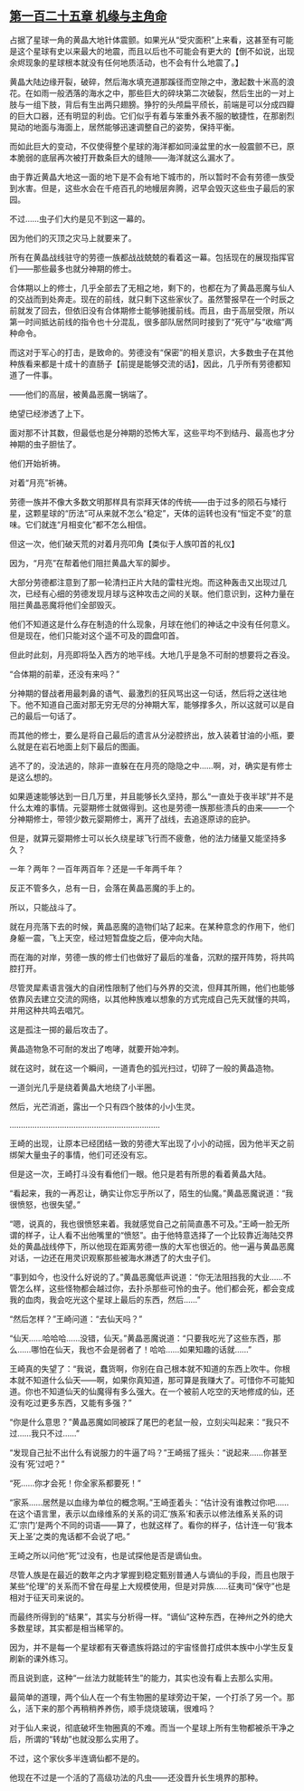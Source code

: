 ## [第一百二十五章 机缘与主角命](https://www.xxbiquge.com/11_11207/9214784.html)


  占据了星球一角的黄晶大地针体震颤。如果光从“受灾面积”上来看，这甚至有可能是这个星球有史以来最大的地震，而且以后也不可能会有更大的【倒不如说，出现余烬现象的星球根本就没有任何地质活动，也不会有什么地震了。】

  黄晶大陆边缘开裂，破碎，然后海水填充道那蹊径而空隙之中，激起数十米高的浪花。在如雨一般洒落的海水之中，那些巨大的碎块第二次破裂，然后生出的一对上肢与一组下肢，背后有生出两只翅膀。狰狞的头颅扁平颀长，前端是可以分成四瓣的巨大口器，还有明显的利齿。它们似乎有着与笨重外表不服的敏捷性，在那剧烈晃动的地面与海面上，居然能够迅速调整自己的姿势，保持平衡。

  而如此巨大的变动，不仅使得整个星球的海洋都如同澡盆里的水一般震颤不已，原本脆弱的底层再次被打开数条巨大的缝隙——海洋就这么漏水了。

  由于靠近黄晶大地这一面的地下是不会有地下城市的，所以暂时不会有劳德一族受到水害。但是，这些水会在千疮百孔的地幔层奔腾，迟早会毁灭这些虫子最后的家园。

  不过……虫子们大约是见不到这一幕的。

  因为他们的灭顶之灾马上就要来了。

  所有在黄晶战线驻守的劳德一族都战战兢兢的看着这一幕。包括现在的展现指挥官们——那些最多也就分神期的修士。

  合体期以上的修士，几乎全部去了无相之地，剩下的，也都在为了黄晶恶魔与仙人的交战而到处奔走。现在的前线，就只剩下这些家伙了。虽然警报早在一个时辰之前就发了回去，但依旧没有合体期修士能够驰援前线。而且，由于高层受限，所以第一时间抵达前线的指令也十分混乱，很多部队居然同时接到了“死守”与“收缩”两种命令。

  而这对于军心的打击，是致命的。劳德没有“保密”的相关意识，大多数虫子在其他种族看来都是十成十的直肠子【前提是能够交流的话】，因此，几乎所有劳德都知道了一件事。

  ——他们的高层，被黄晶恶魔一锅端了。

  绝望已经渗透了上下。

  面对那不计其数，但最低也是分神期的恐怖大军，这些平均不到结丹、最高也才分神期的虫子胆怯了。

  他们开始祈祷。

  对着“月亮”祈祷。

  劳德一族并不像大多数文明那样具有崇拜天体的传统——由于过多的陨石与矮行星，这颗星球的“历法”可从来就不怎么“稳定”，天体的运转也没有“恒定不变”的意味。它们就连“月相变化”都不怎么相信。

  但这一次，他们破天荒的对着月亮叩角【类似于人族叩首的礼仪】

  因为，“月亮”在帮着他们阻拦黄晶大军的脚步。

  大部分劳德都注意到了那一轮清扫正片大陆的雷柱光炮。而这种轰击又出现过几次，已经有心细的劳德发现月球与这种攻击之间的关联。他们意识到，这种力量在阻拦黄晶恶魔将他们全部毁灭。

  他们不知道这是什么存在制造的什么现象，月球在他们的神话之中没有任何意义。但是现在，他们只能对这个遥不可及的圆盘叩首。

  但此时此刻，月亮即将坠入西方的地平线。大地几乎是急不可耐的想要将之吞没。

  “合体期的前辈，还没有来吗？”

  分神期的督战者用最刺鼻的语气、最激烈的狂风骂出这一句话，然后将之送往地下。他不知道自己面对那无穷无尽的分神期大军，能够撑多久，所以这就可以是自己的最后一句话了。

  而其他的修士，要么是将自己最后的遗言从分泌腔挤出，放入装着甘油的小瓶，要么就是在岩石地面上刻下最后的图画。

  逃不了的，没法逃的，除非一直躲在在月亮的隐隐之中……啊，对，确实是有修士是这么想的。

  如果遁速能够达到一日几万里，并且能够长久坚持，那么“一直处于夜半球”并不是什么太难的事情。元婴期修士就做得到。这也是劳德一族那些溃兵的由来——一个分神期修士，带领少数元婴期修士，离开了战线，去追逐原谅的庇护。

  但是，就算元婴期修士可以长久绕星球飞行而不疲惫，他的法力储量又能坚持多久？

  一年？两年？一百年两百年？还是一千年两千年？

  反正不管多久，总有一日，会落在黄晶恶魔的手上的。

  所以，只能战斗了。

  就在月亮落下去的时候，黄晶恶魔的造物们站了起来。在某种意念的作用下，他们身躯一震，飞上天空，经过短暂盘旋之后，便冲向大陆。

  而在海的对岸，劳德一族的修士们也做好了最后的准备，沉默的摆开阵势，将共鸣腔打开。

  尽管灵犀素语言强大的自闭性限制了他们与外界的交流，但拜其所赐，他们也能够依靠风去建立交流的网络，以其他种族难以想象的方式完成自己先天就懂的共鸣，并用这种共鸣去唱咒。

  这是孤注一掷的最后攻击了。

  黄晶造物急不可耐的发出了咆哮，就要开始冲刺。

  就在这时，就在这一个瞬间，一道青色的弧光扫过，切碎了一般的黄晶造物。

  一道剑光几乎是绕着黄晶大地绕了小半圈。

  然后，光芒消逝，露出一个只有四个肢体的小小生灵。

  …………………………………………………………

  王崎的出现，让原本已经团结一致的劳德大军出现了小小的动摇，因为他半天之前绑架大量虫子的事情，他们可还没有忘。

  但是这一次，王崎打斗没有看他们一眼。他只是若有所思的看着黄晶大陆。

  “看起来，我的一再忍让，确实让你忘乎所以了，陌生的仙魔。”黄晶恶魔说道：“我很愤怒，也很失望。”

  “嗯，说真的，我也很愤怒来着。我就感觉自己之前简直愚不可及。”王崎一脸无所谓的样子，让人看不出他嘴里的“愤怒”。由于他特意选择了一个比较靠近海陆交界处的黄晶战线停下，所以他现在距离劳德一族的大军也很近的。他一遍与黄晶恶魔对话，一边还在用灵识观察那些被海水淋透了的大虫子们。

  “事到如今，也没什么好说的了。”黄晶恶魔低声说道：“你无法阻挡我的大业……不管怎么样，这些怪物都会越过你，去扑杀那些可怜的虫子。他们都会死，都会变成我的血肉，我会吃光这个星球上最后的东西，然后……”

  “然后怎样？”王崎问道：“去仙天吗？”

  “仙天……哈哈哈……没错，仙天。”黄晶恶魔说道：“只要我吃光了这些东西，那么……哪怕在仙天，我也不会是弱者了！哈哈……如果知趣的话就……”

  王崎真的失望了：“我说，蠢货啊，你别在自己根本就不知道的东西上吹牛。你根本就不知道什么仙天——啊，如果你真知道，那可算是我赚大了。可惜你不可能知道。你也不知道仙天的仙魔得有多么强大。在一个被前人吃空的天地修成的仙，还没有吃过更多东西，又能有多强？”

  “你是什么意思？”黄晶恶魔如同被踩了尾巴的老鼠一般，立刻尖叫起来：“我只不过……我只不过……”

  “发现自己扯不出什么有说服力的牛逼了吗？”王崎摇了摇头：“说起来……你甚至没有‘死’过吧？”

  “死……你才会死！你全家系都要死！”

  “家系……居然是以血缘为单位的概念啊。”王崎歪着头：“估计没有谁教过你吧……在这个语言里，表示以血缘维系的关系的词汇‘族系’和表示以修法维系关系的词汇‘宗门’是两个不同的词语——算了，也就这样了。看你的样子，估计连一句‘我本天上圣’之类的鬼话都不会说了吧。”

  王崎之所以问他“死”过没有，也是试探他是否是谪仙虫。

  尽管人族是在最近的数年之内才掌握到稳定甄别普通人与谪仙的手段，而且也限于某些“伦理”的关系而不曾在母星上大规模使用，但是对异族……征夷司“保守”也是相对于征天司来说的。

  而最终所得到的“结果”，其实与分析得一样。“谪仙”这种东西，在神州之外的绝大多数星球，其实都是相当稀罕的。

  因为，并不是每一个星球都有天眷遗族将路过的宇宙怪兽打成供本族中小学生反复刷新的课外练习。

  而且说到底，这种“一丝法力就能转生”的能力，其实也没有看上去那么实用。

  最简单的道理，两个仙人在一个有生物圈的星球旁边干架，一个打杀了另一个。那么，活下来的那个再稍稍养养伤，顺手烧烧玻璃，很难吗？

  对于仙人来说，彻底破坏生物圈真的不难。而当一个星球上所有生物都被杀干净之后，所谓的“转劫”也就没那么实用了。

  不过，这个家伙多半连谪仙都不是的。

  他现在不过是一个活的了高级功法的凡虫——还没晋升长生境界的那种。
